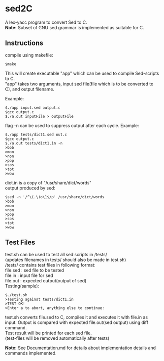# sed2C
A lex-yacc program to convert Sed to C.  
__Note:__ Subset of GNU sed grammar is implemented as suitable for C.
## Instructions
compile using makefile:

    $make
    
This will create executable "app" which can be used to compile Sed-scripts to C.<br>
"app" takes two arguments, input sed file(file which is to be converted to C), and output filename.

Example:

    $./app input.sed output.c
    $gcc output.c
    $./a.out inputFile > outputFile
flag -n can be used to suppress output after each cycle. Example:<br>

    $./app tests/dict1.sed out.c
    $gcc output.c
    $./a.out tests/dict1.in -n
    >bob
    >mon
    >non
    >pop
    >sos
    >tot
    >wow
dict.in is a copy of "/usr/share/dict/words"<br>
output produced by sed:<br>

    $sed -n '/^\(.\)o\1$/p' /usr/share/dict/words
    >bob
    >mon
    >non
    >pop
    >sos
    >tot
    >wow
    
## Test Files
test.sh can be used to test all sed scripts in /tests/<br>
(updates filenames in tests/ should also be made in test.sh)<br>
/tests/ contains test files in following format:<br>
file.sed : sed file to be tested<br>
file.in : input file for sed<br>
file.out : expected output(output of sed)<br>
Testing(sample):<br>

    $./test.sh
    >Testing against tests/dict1.in
    >TEST OK!
    >Enter a to abort, anything else to continue:

test.sh converts file.sed to C, compiles it and executes it with file.in as input. Output is compared with expected file.out(sed output) using diff command.<br>
Test result will be printed for each sed file.<br>
(test-files will be removed automatically after tests)<br>

**Note:** See Documentation.md for details about implementation details and commands implemented.
